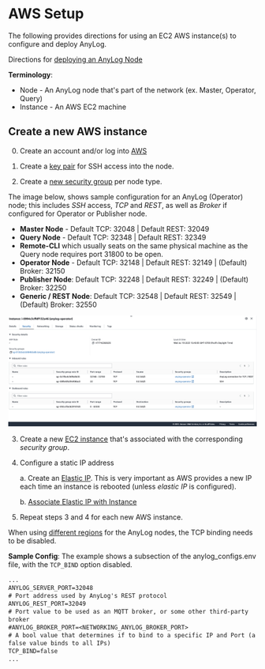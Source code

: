 # AWS Setup

The following provides directions for using an EC2 AWS instance(s) to configure and deploy AnyLog.  

Directions for [deploying an AnyLog Node](../deploying_node.md) 

**Terminology**:
* Node - An AnyLog node that's part of the network (ex. Master, Operator, Query)
* Instance - An AWS EC2 machine  

## Create a new AWS instance
0. Create an account and/or log into [AWS](https://aws.amazon.com/) 

1. Create a [key pair](https://docs.aws.amazon.com/AWSEC2/latest/UserGuide/create-key-pairs.html) for SSH access into the node. 

2. Create a [new security group](https://docs.aws.amazon.com/vpc/latest/userguide/security-groups.html) per node type. 

The image below, shows sample configuration for an AnyLog (Operator) node; this includes _SSH_ access, _TCP_ and _REST_, as well 
as _Broker_ if configured for Operator or Publisher node. 
* **Master Node** - Default TCP: 32048 | Default REST: 32049 
* **Query Node** - Default TCP: 32348 | Default REST: 32349
* **Remote-CLI** which usually seats on the same physical machine as the Query node requires port 31800 to be open. 
* **Operator Node** - Default TCP: 32148 | Default REST: 32149 | (Default) Broker: 32150
* **Publisher Node**: Default TCP: 32248 | Default REST: 32249 | (Default) Broker: 32250
* **Generic / REST Node**: Default TCP: 32548 | Default REST: 32549 | (Default) Broker: 32550

 
![image](../../imgs/aws_sample_security_group.png)

3. Create a new [EC2 instance](https://docs.aws.amazon.com/AWSEC2/latest/UserGuide/EC2_GetStarted.html) that's associated with the corresponding _security group_.  

4. Configure a static IP address 

    a. Create an [Elastic IP](https://docs.aws.amazon.com/AWSEC2/latest/UserGuide/elastic-ip-addresses-eip.html). 
This is very important as AWS provides a new IP each time an instance is rebooted (unless _elastic IP_ is configured).

    b. [Associate Elastic IP with Instance](https://docs.aws.amazon.com/vpc/latest/userguide/vpc-eips.html)

5. Repeat steps 3 and 4 for each new AWS instance. 

When using [different regions](https://docs.aws.amazon.com/AmazonRDS/latest/UserGuide/Concepts.RegionsAndAvailabilityZones.html) for the AnyLog nodes, the TCP binding needs to be disabled. 

**Sample Config**: The example shows a subsection of the anylog_configs.env file, with the `TCP_BIND` option disabled. 
```.env
...
ANYLOG_SERVER_PORT=32048
# Port address used by AnyLog's REST protocol
ANYLOG_REST_PORT=32049
# Port value to be used as an MQTT broker, or some other third-party broker
#ANYLOG_BROKER_PORT=<NETWORKING_ANYLOG_BROKER_PORT>
# A bool value that determines if to bind to a specific IP and Port (a false value binds to all IPs)
TCP_BIND=false 
...
```

 


